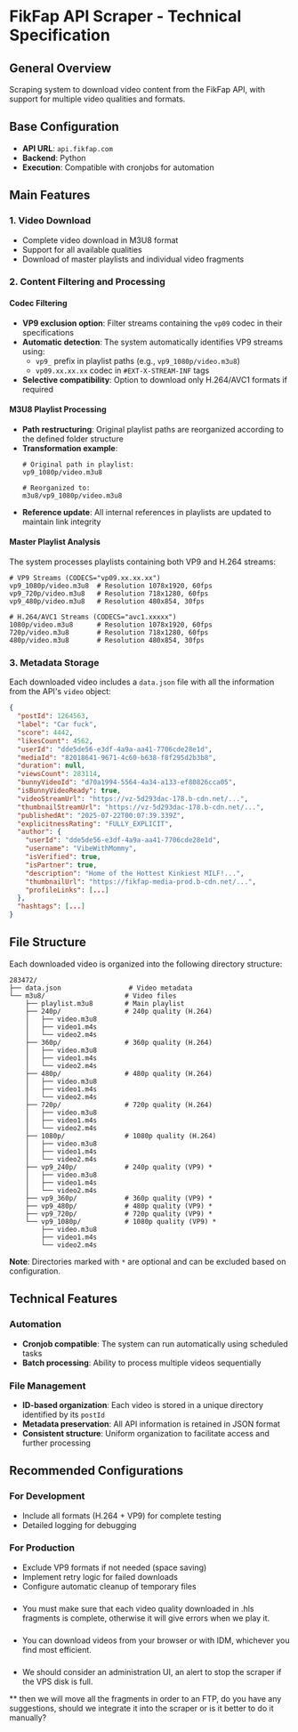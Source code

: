 # FikFap API Scraper - Technical Specification

## General Overview
Scraping system to download video content from the FikFap API, with support for multiple video qualities and formats.

## Base Configuration
- **API URL**: `api.fikfap.com`
- **Backend**: Python
- **Execution**: Compatible with cronjobs for automation

## Main Features

### 1. Video Download
- Complete video download in M3U8 format
- Support for all available qualities
- Download of master playlists and individual video fragments

### 2. Content Filtering and Processing

#### Codec Filtering
- **VP9 exclusion option**: Filter streams containing the `vp09` codec in their specifications
- **Automatic detection**: The system automatically identifies VP9 streams using:
  - `vp9_` prefix in playlist paths (e.g., `vp9_1080p/video.m3u8`)
  - `vp09.xx.xx.xx` codec in `#EXT-X-STREAM-INF` tags
- **Selective compatibility**: Option to download only H.264/AVC1 formats if required

#### M3U8 Playlist Processing
- **Path restructuring**: Original playlist paths are reorganized according to the defined folder structure
- **Transformation example**:
  ```
  # Original path in playlist:
  vp9_1080p/video.m3u8

  # Reorganized to:
  m3u8/vp9_1080p/video.m3u8
  ```
- **Reference update**: All internal references in playlists are updated to maintain link integrity

#### Master Playlist Analysis
The system processes playlists containing both VP9 and H.264 streams:

```m3u8
# VP9 Streams (CODECS="vp09.xx.xx.xx")
vp9_1080p/video.m3u8  # Resolution 1078x1920, 60fps
vp9_720p/video.m3u8   # Resolution 718x1280, 60fps
vp9_480p/video.m3u8   # Resolution 480x854, 30fps

# H.264/AVC1 Streams (CODECS="avc1.xxxxx")
1080p/video.m3u8      # Resolution 1078x1920, 60fps
720p/video.m3u8       # Resolution 718x1280, 60fps
480p/video.m3u8       # Resolution 480x854, 30fps
```

### 3. Metadata Storage
Each downloaded video includes a `data.json` file with all the information from the API's `video` object:

```json
{
  "postId": 1264563,
  "label": "Car fuck",
  "score": 4442,
  "likesCount": 4562,
  "userId": "dde5de56-e3df-4a9a-aa41-7706cde28e1d",
  "mediaId": "82018641-9671-4c60-b638-f8f295d2b3b8",
  "duration": null,
  "viewsCount": 283114,
  "bunnyVideoId": "d70a1994-5564-4a34-a133-ef80826cca05",
  "isBunnyVideoReady": true,
  "videoStreamUrl": "https://vz-5d293dac-178.b-cdn.net/...",
  "thumbnailStreamUrl": "https://vz-5d293dac-178.b-cdn.net/...",
  "publishedAt": "2025-07-22T00:07:39.339Z",
  "explicitnessRating": "FULLY_EXPLICIT",
  "author": {
    "userId": "dde5de56-e3df-4a9a-aa41-7706cde28e1d",
    "username": "VibeWithMommy",
    "isVerified": true,
    "isPartner": true,
    "description": "Home of the Hottest Kinkiest MILF!...",
    "thumbnailUrl": "https://fikfap-media-prod.b-cdn.net/...",
    "profileLinks": [...]
  },
  "hashtags": [...]
}
```

## File Structure

Each downloaded video is organized into the following directory structure:

```
283472/
├── data.json                 # Video metadata
└── m3u8/                    # Video files
    ├── playlist.m3u8        # Main playlist
    ├── 240p/                # 240p quality (H.264)
    │   ├── video.m3u8
    │   ├── video1.m4s
    │   └── video2.m4s
    ├── 360p/                # 360p quality (H.264)
    │   ├── video.m3u8
    │   ├── video1.m4s
    │   └── video2.m4s
    ├── 480p/                # 480p quality (H.264)
    │   ├── video.m3u8
    │   ├── video1.m4s
    │   └── video2.m4s
    ├── 720p/                # 720p quality (H.264)
    │   ├── video.m3u8
    │   ├── video1.m4s
    │   └── video2.m4s
    ├── 1080p/               # 1080p quality (H.264)
    │   ├── video.m3u8
    │   ├── video1.m4s
    │   └── video2.m4s
    ├── vp9_240p/            # 240p quality (VP9) *
    │   ├── video.m3u8
    │   ├── video1.m4s
    │   └── video2.m4s
    ├── vp9_360p/            # 360p quality (VP9) *
    ├── vp9_480p/            # 480p quality (VP9) *
    ├── vp9_720p/            # 720p quality (VP9) *
    └── vp9_1080p/           # 1080p quality (VP9) *
        ├── video.m3u8
        ├── video1.m4s
        └── video2.m4s
```

**Note**: Directories marked with `*` are optional and can be excluded based on configuration.

## Technical Features

### Automation
- **Cronjob compatible**: The system can run automatically using scheduled tasks
- **Batch processing**: Ability to process multiple videos sequentially

### File Management
- **ID-based organization**: Each video is stored in a unique directory identified by its `postId`
- **Metadata preservation**: All API information is retained in JSON format
- **Consistent structure**: Uniform organization to facilitate access and further processing

## Recommended Configurations

### For Development
- Include all formats (H.264 + VP9) for complete testing
- Detailed logging for debugging

### For Production
- Exclude VP9 formats if not needed (space saving)
- Implement retry logic for failed downloads
- Configure automatic cleanup of temporary files

###
- You must make sure that each video quality downloaded in .hls fragments is complete, otherwise it will give errors when we play it.

###
- You can download videos from your browser or with IDM, whichever you find most efficient.

###
- We should consider an administration UI, an alert to stop the scraper if the VPS disk is full.

**
then we will move all the fragments in order to an FTP, do you have any suggestions, should we integrate it into the scraper or is it better to do it manually?
